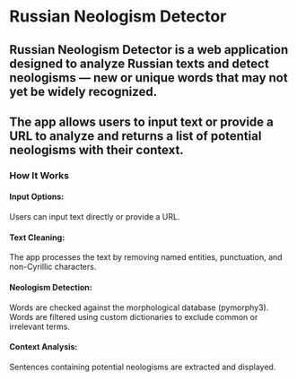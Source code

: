 # Russian Neologism Detector
## Russian Neologism Detector is a web application designed to analyze Russian texts and detect neologisms — new or unique words that may not yet be widely recognized. 
## The app allows users to input text or provide a URL to analyze and returns a list of potential neologisms with their context.


### How It Works
#### Input Options: 
Users can input text directly or provide a URL.
#### Text Cleaning: 
The app processes the text by removing named entities, punctuation, and non-Cyrillic characters.
#### Neologism Detection:
Words are checked against the morphological database (pymorphy3).
Words are filtered using custom dictionaries to exclude common or irrelevant terms.
#### Context Analysis: 
Sentences containing potential neologisms are extracted and displayed.
